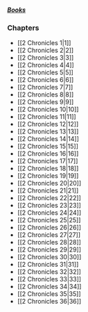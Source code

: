 ##### *[Books](--%20Bible%20--.md)*

### Chapters
- [[2 Chronicles 1|1]]
- [[2 Chronicles 2|2]]
- [[2 Chronicles 3|3]]
- [[2 Chronicles 4|4]]
- [[2 Chronicles 5|5]]
- [[2 Chronicles 6|6]]
- [[2 Chronicles 7|7]]
- [[2 Chronicles 8|8]]
- [[2 Chronicles 9|9]]
- [[2 Chronicles 10|10]]
- [[2 Chronicles 11|11]]
- [[2 Chronicles 12|12]]
- [[2 Chronicles 13|13]]
- [[2 Chronicles 14|14]]
- [[2 Chronicles 15|15]]
- [[2 Chronicles 16|16]]
- [[2 Chronicles 17|17]]
- [[2 Chronicles 18|18]]
- [[2 Chronicles 19|19]]
- [[2 Chronicles 20|20]]
- [[2 Chronicles 21|21]]
- [[2 Chronicles 22|22]]
- [[2 Chronicles 23|23]]
- [[2 Chronicles 24|24]]
- [[2 Chronicles 25|25]]
- [[2 Chronicles 26|26]]
- [[2 Chronicles 27|27]]
- [[2 Chronicles 28|28]]
- [[2 Chronicles 29|29]]
- [[2 Chronicles 30|30]]
- [[2 Chronicles 31|31]]
- [[2 Chronicles 32|32]]
- [[2 Chronicles 33|33]]
- [[2 Chronicles 34|34]]
- [[2 Chronicles 35|35]]
- [[2 Chronicles 36|36]]
